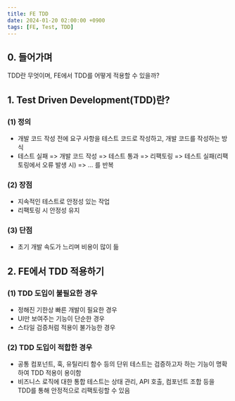 ```yaml
---
title: FE TDD
date: 2024-01-20 02:00:00 +0900
tags: [FE, Test, TDD]
---
```



## 0. 들어가며

TDD란 무엇이며, FE에서 TDD를 어떻게 적용할 수 있을까?

## 1. Test Driven Development(TDD)란?

### (1) 정의
- 개발 코드 작성 전에 요구 사항을 테스트 코드로 작성하고, 개발 코드를 작성하는 방식
- 테스트 실패 => 개발 코드 작성 => 테스트 통과 => 리팩토링 => 테스트 실패(리팩토링에서 오류 발생 시) => ... 를 반복


### (2) 장점
- 지속적인 테스트로 안정성 있는 작업
- 리팩토링 시 안정성 유지

### (3) 단점
- 초기 개발 속도가 느리며 비용이 많이 듦

## 2. FE에서 TDD 적용하기

### (1) TDD 도입이 불필요한 경우
- 정해진 기한상 빠른 개발이 필요한 경우
- UI만 보여주는 기능이 단순한 경우
- 스타일 검증처럼 적용이 불가능한 경우

### (2) TDD 도입이 적합한 경우
- 공통 컴포넌트, 훅, 유틸리티 함수 등의 단위 테스트는 검증하고자 하는 기능이 명확하여 TDD 적용이 용이함
- 비즈니스 로직에 대한 통합 테스트는 상태 관리, API 호출, 컴포넌트 조합 등을 TDD를 통해 안정적으로 리팩토링할 수 있음
